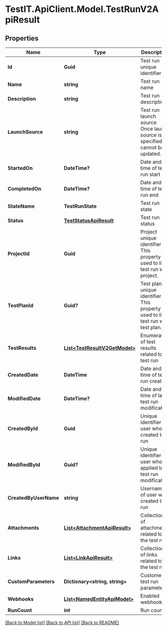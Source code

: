 # TestIT.ApiClient.Model.TestRunV2ApiResult

## Properties

Name | Type | Description | Notes
------------ | ------------- | ------------- | -------------
**Id** | **Guid** | Test run unique identifier | 
**Name** | **string** | Test run name | 
**Description** | **string** | Test run description | [optional] 
**LaunchSource** | **string** | Test run launch source                Once launch source is specified it cannot be updated. | [optional] 
**StartedOn** | **DateTime?** | Date and time of test run start | [optional] 
**CompletedOn** | **DateTime?** | Date and time of test run end | [optional] 
**StateName** | **TestRunState** | Test run state | 
**Status** | [**TestStatusApiResult**](TestStatusApiResult.md) | Test run status | 
**ProjectId** | **Guid** | Project unique identifier                This property is used to link test run with project. | 
**TestPlanId** | **Guid?** | Test plan unique identifier                This property is used to link test run with test plan. | [optional] 
**TestResults** | [**List&lt;TestResultV2GetModel&gt;**](TestResultV2GetModel.md) | Enumeration of test results related to test run | [optional] 
**CreatedDate** | **DateTime** | Date and time of test run creation | 
**ModifiedDate** | **DateTime?** | Date and time of last test run  modification | [optional] 
**CreatedById** | **Guid** | Unique identifier of user who created test run | 
**ModifiedById** | **Guid?** | Unique identifier of user who applied last test run  modification | [optional] 
**CreatedByUserName** | **string** | Username of user who created test run | [optional] 
**Attachments** | [**List&lt;AttachmentApiResult&gt;**](AttachmentApiResult.md) | Collection of attachments related to the test run | 
**Links** | [**List&lt;LinkApiResult&gt;**](LinkApiResult.md) | Collection of links related to the test run | 
**CustomParameters** | **Dictionary&lt;string, string&gt;** | Customers test run parameters | [optional] 
**Webhooks** | [**List&lt;NamedEntityApiModel&gt;**](NamedEntityApiModel.md) | Enabled webhooks | 
**RunCount** | **int** | Run count | 

[[Back to Model list]](../README.md#documentation-for-models) [[Back to API list]](../README.md#documentation-for-api-endpoints) [[Back to README]](../README.md)

